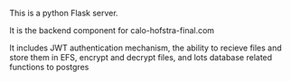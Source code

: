 This is a python Flask server.

It is the backend component for calo-hofstra-final.com

It includes JWT authentication mechanism, the ability to recieve files and store them in EFS, encrypt and decrypt files, and lots database related functions to postgres
